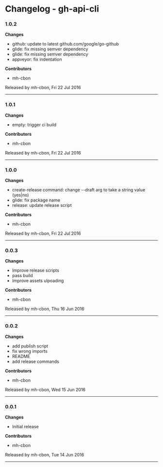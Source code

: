 # Changelog - gh-api-cli

### 1.0.2

__Changes__

- github: update to latest github.com/google/go-github
- glide: fix missing semver dependency
- glide: fix missing semver dependency
- appveyor: fix indentation

__Contributors__

- mh-cbon

Released by mh-cbon, Fri 22 Jul 2016
______________

### 1.0.1

__Changes__

- empty: trigger ci build

__Contributors__

- mh-cbon

Released by mh-cbon, Fri 22 Jul 2016
______________

### 1.0.0

__Changes__

- create-release command: change --draft arg to take a string value (yes|no)
- glide: fix package name
- release: update release script

__Contributors__

- mh-cbon

Released by mh-cbon, Fri 22 Jul 2016
______________

### 0.0.3

__Changes__

- Improve release scripts
- pass build
- Improve assets ulpoading

__Contributors__

- mh-cbon

Released by mh-cbon, Thu 16 Jun 2016
______________

### 0.0.2

__Changes__

- add publish script
- fix wrong imports
- README
- add release commands

__Contributors__

- mh-cbon

Released by mh-cbon, Wed 15 Jun 2016
______________

### 0.0.1

__Changes__

- Initial release

__Contributors__

- mh-cbon

Released by mh-cbon, Tue 14 Jun 2016
______________


